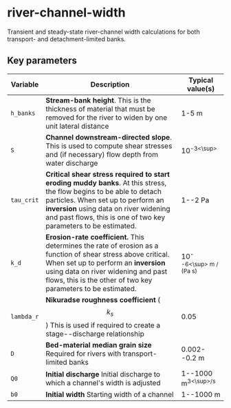 # river-channel-width
Transient and steady-state river-channel width calculations for both transport- and detachment-limited banks.

## Key parameters

| **Variable** 	| **Description**                                                                                                                                                                                                                                                          	| **Typical value(s)**        	|
|--------------	|--------------------------------------------------------------------------------------------------------------------------------------------------------------------------------------------------------------------------------------------------------------------------	|-----------------------------	|
| `h_banks`    	| **Stream-bank height**. This is the thickness of material that must be removed for the river to widen by one unit lateral distance                                                                                                                                       	| 1-5 m                       	|
| `S`          	| **Channel downstream-directed slope**. This is used to compute shear stresses and (if necessary) flow depth from water discharge                                                                                                                                         	| 10<sup>-3<\sup>             	|
| `tau_crit`   	| **Critical shear stress required to start eroding muddy banks**. At this stress, the flow begins to be able to detach particles. When set up to perform an **inversion** using data on river widening and past flows, this is one of two key parameters to be estimated. 	| 1--2 Pa                     	|
| `k_d`        	| **Erosion-rate coefficient.** This determines the rate of erosion as a function of shear stress above critical. When set up to perform an **inversion** using data on river widening and past flows, this is the other of two key parameters to be estimated.            	| 10<sup>--6<\sup> m / (Pa s) 	|
| `lambda_r`   	| **Nikuradse roughness coefficient** ($$k_s$$) This is used if required to create a stage--discharge relationship                                                                                                                                                         	| 0.05                        	|
| `D`          	| **Bed-material median grain size** Required for rivers with transport-limited banks                                                                                                                                                                                      	| 0.002--0.2 m                	|
| `Q0`         	| **Initial discharge** Initial discharge to which a channel's width is adjusted                                                                                                                                                                                           	| 1--1000 m<sup>3<\sup>/s     	|
| `b0`         	| **Initial width** Starting width of a channel                                                                                                                                                                                                                            	| 1--1000 m                   	|
